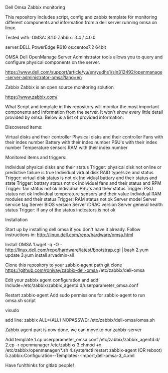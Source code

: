 Dell Omsa Zabbix monitoring

This repository includes script, config and zabbix template for monitoring different components and information from a dell server running omsa on linux.

Tested with: OMSA: 8.1.0 Zabbix: 3.4 / 4.0.0


server:DELL PowerEdge R610
os:centos7.2 64bit

OMSA
Dell OpenManage Server Administrator tools allows you to query and configure physical components on the server.

https://www.dell.com/support/article/yu/en/yudhs1/sln312492/openmanage-server-administrator-omsa?lang=en


Zabbix
Zabbix is an open source monitoring solution

https://www.zabbix.com/

What
Script and template in this repository will monitor the most important components and information from the server. It won't show every little detail provided by omsa. Below is a list of provided information:

Discovered items:

Virtual disks and their controller
Physical disks and their controller
Fans with their index number
Battery with their index number
PSU's with their index number
Temperature sensors
RAM with their index number

Monitored items and triggers:

Individual physical disks and their status Trigger: physical disk not online or predictive failure is true
Individual virtual disk RAID type/size and status Trigger: virtual disk status is not ok
Individual battary and their status and state Trigger: battary status not ok
Individual fans and their status and RPM Trigger: fan status not ok
Individual PSU's and their status Trigger: PSU status not ok
Individual temperature sensors and their value
Individual RAM modules and their status Trigger: RAM status not ok
Server model
Server service tag
Server BIOS version
Server iDRAC version
Server general health status Trigger: if any of the status indicators is not ok


Installation

Start up by installing dell omsa if you don't have it already. Follow instructions in:
http://linux.dell.com/repo/hardware/omsa.html

Install OMSA
1.wget -q -O - http://linux.dell.com/repo/hardware/latest/bootstrap.cgi | bash
2.yum update
3.yum install srvadmin-all


Clone this repository to your zabbix-agent path
git clone https://github.com/ronivay/zabbix-dell-omsa /etc/zabbix/dell-omsa

Edit your zabbix agent configuration and add
Include=/etc/zabbix/zabbix_agentd.d/userparameter_omsa.conf

Restart zabbix-agent
Add sudo permissions for zabbix-agent to run omsa.sh script

visudo

add line:
zabbix ALL=(ALL)  NOPASSWD: /etc/zabbix/dell-omsa/omsa.sh

Zabbix agent part is now done, we can move to our zabbix-server


Add template
1.cp userparameter_omsa.conf /etc/zabbix/zabbix_agentd.d/
2.cp -r openmanager /etc/zabbix/
3.chmod +x /etc/zabbix/openmanager/*.sh
4.systemctl restart zabbix-agent (OR reboot)
5.zabbix:Configuration--Templates--Import,dell-omsa-3_4.xml

Have fun!thinks for gitlab people!